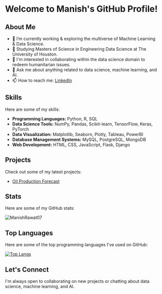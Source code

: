 # Welcome to Manish's GitHub Profile!

## About Me

- 🔭 I’m currently working & exploring the multiverse of Machine Learning & Data Science.
- 🌱 Studying Masters of Science in Engineering Data Science at The University of Houston.
- 👯 I'm interested in collaborating within the data science domain to redeem humanitarian issues.
- 💬 Ask me about anything related to data science, machine learning, and AI.
- 📫 How to reach me: [LinkedIn](https://www.linkedin.com/in/manishrawat07/) 

## Skills

Here are some of my skills:

- **Programming Languages:** Python, R, SQL
- **Data Science Tools:** NumPy, Pandas, Scikit-learn, TensorFlow, Keras, PyTorch
- **Data Visualization:** Matplotlib, Seaborn, Plotly, Tableau, PowerBI
- **Database Management Systems:** MySQL, PostgreSQL, MongoDB
- **Web Development:** HTML, CSS, JavaScript, Flask, Django

## Projects

Check out some of my latest projects:

- [Oil Production Forecast](https://github.com/ManishRawat07/PETR6397-Final-Project-Oil-Production-Forecasting-using-Machine-Learning)


## Stats

Here are some of my GitHub stats:

![ManishRawat07](https://github-readme-stats.vercel.app/api?username=ManishRawat07&show_icons=true&theme=merko)


## Top Languages

Here are some of the top programming languages I've used on GitHub:

[![Top Langs](https://github-readme-stats.vercel.app/api/top-langs/?username=ManishRawat07&hide_progress=false)](https://github.com/ManishRawat07/github-readme-stats)

## Let's Connect

I'm always open to collaborating on new projects or chatting about data science, machine learning, and AI.
